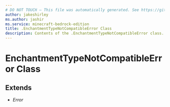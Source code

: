 ```yaml
---
# DO NOT TOUCH — This file was automatically generated. See https://github.com/mojang/minecraftapidocsgenerator to modify descriptions, examples, etc.
author: jakeshirley
ms.author: jashir
ms.service: minecraft-bedrock-edition
title: .EnchantmentTypeNotCompatibleError Class
description: Contents of the .EnchantmentTypeNotCompatibleError class.
---
```

# EnchantmentTypeNotCompatibleError Class

## Extends
- *Error*
